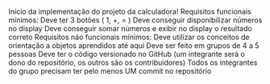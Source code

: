 Início da implementação do projeto da calculadora!
Requisitos funcionais mínimos:
Deve ter 3 botões ( 1, +, = )
Deve conseguir disponibilizar números no display
Deve conseguir somar números e exibir no display o resultado correto
Requisitos não funcionais mínimos:
Deve utilizar os conceitos de orientação a objetos aprendidos até aqui
Deve ser feito em grupos de 4 a 5 pessoas
Deve ter o código versionado no GitHub (um integrante será o dono do repositório, os
outros são os contribuidores)
Todos os integrantes do grupo precisam ter pelo menos UM commit no repositório
